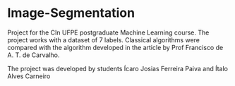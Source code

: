 # Image-Segmentation

Project for the CIn UFPE postgraduate Machine Learning course. The project works with a dataset of 7 labels. Classical algorithms were compared with the algorithm developed in the article by Prof Francisco de A. T. de Carvalho.

The project was developed by students Ícaro Josias Ferreira Paiva and Ítalo Alves Carneiro
